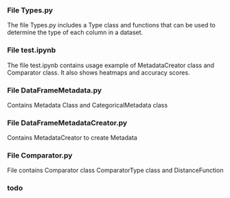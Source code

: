 ### File Types.py 
The file Types.py includes a Type class and functions
that can be used to determine the type of each column in a dataset.

### File test.ipynb
The file test.ipynb contains usage example of MetadataCreator class and 
Comparator class. It also shows heatmaps and accuracy scores.

### File DataFrameMetadata.py
Contains Metadata Class and CategoricalMetadata class

### File DataFrameMetadataCreator.py
Contains MetadataCreator to create Metadata

### File Comparator.py
File contains Comparator class ComparatorType class and DistanceFunction





### todo 


